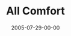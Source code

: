 ---
layout: message
category: message
series: "Special Effects"
title: "All Comfort"
date: 2005-07-29-00-00
message_id: 109
---
